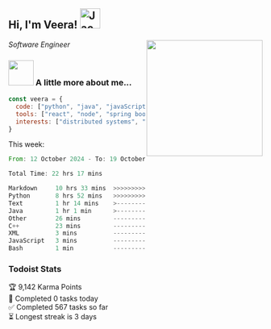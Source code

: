 <h2> Hi, I'm Veera! <img src="https://raw.githubusercontent.com/Tarikul-Islam-Anik/Animated-Fluent-Emojis/master/Emojis/Activities/Jack-O-Lantern.png" alt="Jack-O-Lantern" width="40" height="40" /></h2>
<img align='right' src="https://user-images.githubusercontent.com/74038190/213911110-aedbef38-a29f-4b6b-a65c-11608b4f75a5.gif" width="230">
<p><em>Software Engineer</em></p>


### <img src="https://user-images.githubusercontent.com/74038190/216656963-09118229-8a9e-4af0-910c-c37f35f2e210.gif" width="50"> A little more about me...  

```javascript
const veera = {
  code: ["python", "java", "javaScript", "typeScript", "c++"],
  tools: ["react", "node", "spring boot", "docker", "next.JS", "aws"],
  interests: ["distributed systems", "enterprise software", "parallel computing", "cloud computing", "machine learning", "AI"]
}
```
This week:
<!--START_SECTION:waka-->

```rust
From: 12 October 2024 - To: 19 October 2024

Total Time: 22 hrs 17 mins

Markdown     10 hrs 33 mins  >>>>>>>>>>>>-------------   46.45 %
Python       8 hrs 52 mins   >>>>>>>>>>---------------   39.05 %
Text         1 hr 14 mins    >------------------------   05.49 %
Java         1 hr 1 min      >------------------------   04.52 %
Other        26 mins         -------------------------   01.97 %
C++          23 mins         -------------------------   01.72 %
XML          3 mins          -------------------------   00.28 %
JavaScript   3 mins          -------------------------   00.24 %
Bash         1 min           -------------------------   00.11 %
```

<!--END_SECTION:waka-->


### Todoist Stats

<!-- TODO-IST:START -->
🏆  9,142 Karma Points           
🌸  Completed 0 tasks today           
✅  Completed 567 tasks so far           
⏳  Longest streak is 3 days
<!-- TODO-IST:END -->
<!--
Profile views:
[![](https://visitcount.itsvg.in/api?id=veeravivekt&label=Profile%20Views&color=1&icon=2&pretty=false)](https://visitcount.itsvg.in)
-->
